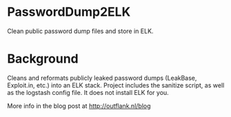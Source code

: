 # PasswordDump2ELK
Clean public password dump files and store in ELK.

# Background
Cleans and reformats publicly leaked password dumps (LeakBase, Exploit.in, etc.) into an ELK stack.
Project includes the sanitize script, as well as the logstash config file. It does not install ELK for you.

More info in the blog post at http://outflank.nl/blog
